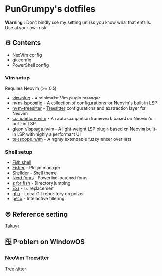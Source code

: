# PunGrumpy's dotfiles

**Warning** : Don't bindly use my setting unless you know what that entails. Use at your own risk!

## ⚙️ Contents

-   NeoVim config
-   git config
-   PowerShell config

### Vim setup

Requires Neovim (>= 0.5)

- [vim-plug](https://github.com/junegunn/vim-plug) - A minimalist Vim plugin manager
- [nvim-lspconfig](https://github.com/neovim/nvim-lspconfig) - A collection of configurations for Neovim's built-in LSP
- [nvim-treesitter](https://github.com/nvim-treesitter/nvim-treesitter) - [Treesitter](https://github.com/tree-sitter/tree-sitter) configurations and abstraction layer for Neovim
- [completion-nvim](https://github.com/nvim-lua/completion-nvim) - An auto completion framework based on Neovim's built-in LSP
- [glepnir/lspsaga.nvim](https://github.com/glepnir/lspsaga.nvim) - A light-weight LSP plugin based on Neovim built-in LSP with highly a performant UI
- [telescope.nvim](https://github.com/nvim-telescope/telescope.nvim) - A highly extendable fuzzy finder over lists

### Shell setup

- [Fish shell](https://fishshell.com/)
- [Fisher](https://github.com/jorgebucaran/fisher) - Plugin manager
- [Shellder](https://github.com/simnalamburt/shellder) - Shell theme
- [Nerd fonts](https://github.com/ryanoasis/nerd-fonts) - Powerline-patched fonts
- [z for fish](https://github.com/jethrokuan/z) - Directory jumping
- [Exa](https://the.exa.website/) - `ls` replacement
- [ghq](https://github.com/x-motemen/ghq) - Local Git repository organizer
- [peco](https://github.com/peco/peco) - Interactive filtering


## ©️ Reference setting

[Takuya](https://github.com/craftzdog/dotfiles-public/tree/nvim-05)

## 🪟 Problem on WindowOS

### NeoVim Treesitter

[Tree-sitter](https://github.com/nvim-treesitter/nvim-treesitter)
